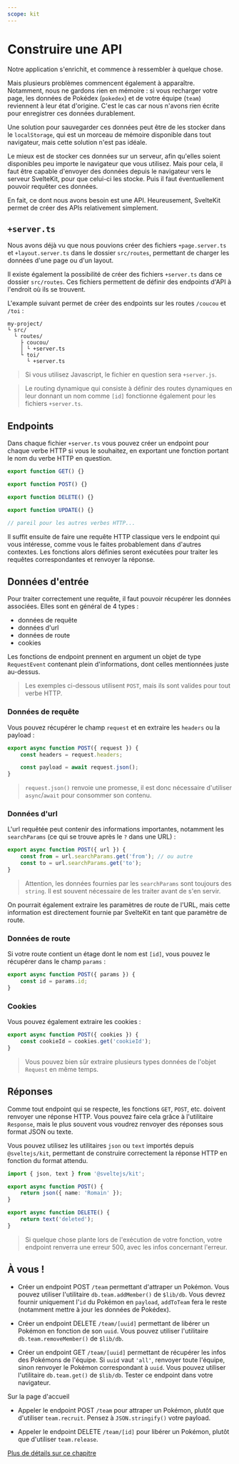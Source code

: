 ```yaml
---
scope: kit
---
```


# Construire une API

Notre application s'enrichit, et commence à ressembler à quelque chose.

Mais plusieurs problèmes commencent également à apparaître. Notamment, nous ne gardons rien en mémoire : si vous recharger votre page, les données de Pokédex (`pokedex`) et de votre équipe (`team`) reviennent à leur état d'origine. C'est le cas car nous n'avons rien écrite pour enregistrer ces données durablement.

Une solution pour sauvegarder ces données peut être de les stocker dans le `localStorage`, qui est un morceau de mémoire disponible dans tout navigateur, mais cette solution n'est pas idéale.

Le mieux est de stocker ces données sur un serveur, afin qu'elles soient disponibles peu importe le navigateur que vous utilisez. Mais pour cela, il faut être capable d'envoyer des données depuis le navigateur vers le serveur SvelteKit, pour que celui-ci les stocke. Puis il faut éventuellement pouvoir requêter ces données.

En fait, ce dont nous avons besoin est une API. Heureusement, SvelteKit permet de créer des APIs relativement simplement.

## `+server.ts`

Nous avons déjà vu que nous pouvions créer des fichiers `+page.server.ts` et `+layout.server.ts` dans le dossier `src/routes`, permettant de charger les données d'une page ou d'un layout.

Il existe également la possibilité de créer des fichiers `+server.ts` dans ce dossier `src/routes`. Ces fichiers permettent de définir des endpoints d'API à l'endroit où ils se trouvent.

L'example suivant permet de créer des endpoints sur les routes `/coucou` et `/toi` :

```
my-project/
└ src/
  └ routes/
    ├ coucou/
    │ └ +server.ts
    └ toi/
      └ +server.ts
```

> Si vous utilisez Javascript, le fichier en question sera `+server.js`.

> Le routing dynamique qui consiste à définir des routes dynamiques en leur donnant un nom comme `[id]` fonctionne également pour les fichiers `+server.ts`.

## Endpoints

Dans chaque fichier `+server.ts` vous pouvez créer un endpoint pour chaque verbe HTTP si vous le souhaitez, en exportant une fonction portant le nom du verbe HTTP en question.

```ts
export function GET() {}

export function POST() {}

export function DELETE() {}

export function UPDATE() {}

// pareil pour les autres verbes HTTP...
```

Il suffit ensuite de faire une requête HTTP classique vers le endpoint qui vous intéresse, comme vous le faites probablement dans d'autres contextes. Les fonctions alors définies seront exécutées pour traiter les requêtes correspondantes et renvoyer la réponse.

## Données d'entrée

Pour traiter correctement une requête, il faut pouvoir récupérer les données associées. Elles sont en général de 4 types :

- données de requête
- données d'url
- données de route
- cookies

Les fonctions de endpoint prennent en argument un objet de type `RequestEvent` contenant plein d'informations, dont celles mentionnées juste au-dessus.

> Les exemples ci-dessous utilisent `POST`, mais ils sont valides pour tout verbe HTTP.

### Données de requête

Vous pouvez récupérer le champ `request` et en extraire les `headers` ou la payload :

```ts
export async function POST({ request }) {
	const headers = request.headers;

	const payload = await request.json();
}
```

> `request.json()` renvoie une promesse, il est donc nécessaire d'utiliser `async`/`await` pour consommer son contenu.

### Données d'url

L'url requêtée peut contenir des informations importantes, notamment les `searchParams` (ce qui se trouve après le `?` dans une URL) :

```ts
export async function POST({ url }) {
	const from = url.searchParams.get('from'); // ou autre
	const to = url.searchParams.get('to');
}
```

> Attention, les données fournies par les `searchParams` sont toujours des `string`. Il est souvent nécessaire de les traiter avant de s'en servir.

On pourrait également extraire les paramètres de route de l'URL, mais cette information est directement fournie par SvelteKit en tant que paramètre de route.

### Données de route

Si votre route contient un étage dont le nom est `[id]`, vous pouvez le récupérer dans le champ `params` :

```ts
export async function POST({ params }) {
	const id = params.id;
}
```

### Cookies

Vous pouvez également extraire les cookies :

```ts
export async function POST({ cookies }) {
	const cookieId = cookies.get('cookieId');
}
```

> Vous pouvez bien sûr extraire plusieurs types données de l'objet `Request` en même temps.

## Réponses

Comme tout endpoint qui se respecte, les fonctions `GET`, `POST`, etc. doivent renvoyer une réponse HTTP. Vous pouvez faire cela grâce à l'utilitaire `Response`, mais le plus souvent vous voudrez renvoyer des réponses sous format JSON ou texte.

Vous pouvez utilisez les utilitaires `json` ou `text` importés depuis `@sveltejs/kit`, permettant de construire correctement la réponse HTTP en fonction du format attendu.

```ts
import { json, text } from '@sveltejs/kit';

export async function POST() {
	return json({ name: 'Romain' });
}

export async function DELETE() {
	return text('deleted');
}
```

> Si quelque chose plante lors de l'exécution de votre fonction, votre endpoint renverra une erreur 500, avec les infos concernant l'erreur.

## À vous !

<section class='task'>

- Créer un endpoint POST `/team` permettant d'attraper un Pokémon. Vous pouvez utiliser l'utilitaire `db.team.addMember()` de `$lib/db`. Vous devrez fournir uniquement l'`id` du Pokémon en `payload`, `addToTeam` fera le reste (notamment mettre à jour les données de Pokédex).

- Créer un endpoint DELETE `/team/[uuid]` permettant de libérer un Pokémon en fonction de son `uuid`. Vous pouvez utiliser l'utilitaire `db.team.removeMember()` de `$lib/db`.

- Créer un endpoint GET `/team/[uuid]` permettant de récupérer les infos des Pokémons de l'équipe. Si `uuid` vaut `'all'`, renvoyer toute l'équipe, sinon renvoyer le Pokémon correspondant à `uuid`. Vous pouvez utiliser l'utilitaire `db.team.get()` de `$lib/db`. Tester ce endpoint dans votre navigateur.

Sur la page d'accueil

- Appeler le endpoint POST `/team` pour attraper un Pokémon, plutôt que d'utiliser `team.recruit`. Pensez à `JSON.stringify()` votre payload.

- Appeler le endpoint DELETE `/team/[id]` pour libérer un Pokémon, plutôt que d'utiliser `team.release`.

</section>

[Plus de détails sur ce chapitre](https://kit.svelte.dev/docs/routing#server)
